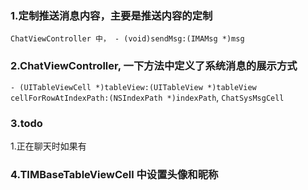 ### 1.定制推送消息内容，主要是推送内容的定制
`ChatViewController 中， - (void)sendMsg:(IMAMsg *)msg`

### 2.ChatViewController, 一下方法中定义了系统消息的展示方式
`- (UITableViewCell *)tableView:(UITableView *)tableView cellForRowAtIndexPath:(NSIndexPath *)indexPath`,
`ChatSysMsgCell`

### 3.todo
1.正在聊天时如果有

### 4.TIMBaseTableViewCell 中设置头像和昵称

